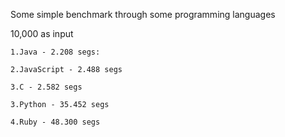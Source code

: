 Some simple benchmark through some programming languages

  10,000 as input
  
    1.Java - 2.208 segs:
  
    2.JavaScript - 2.488 segs
    
    3.C - 2.582 segs
  
    3.Python - 35.452 segs
  
    4.Ruby - 48.300 segs
